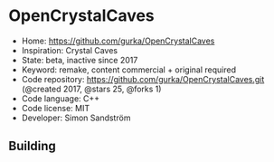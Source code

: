# OpenCrystalCaves

- Home: https://github.com/gurka/OpenCrystalCaves
- Inspiration: Crystal Caves
- State: beta, inactive since 2017
- Keyword: remake, content commercial + original required
- Code repository: https://github.com/gurka/OpenCrystalCaves.git (@created 2017, @stars 25, @forks 1)
- Code language: C++
- Code license: MIT
- Developer: Simon Sandström

## Building
